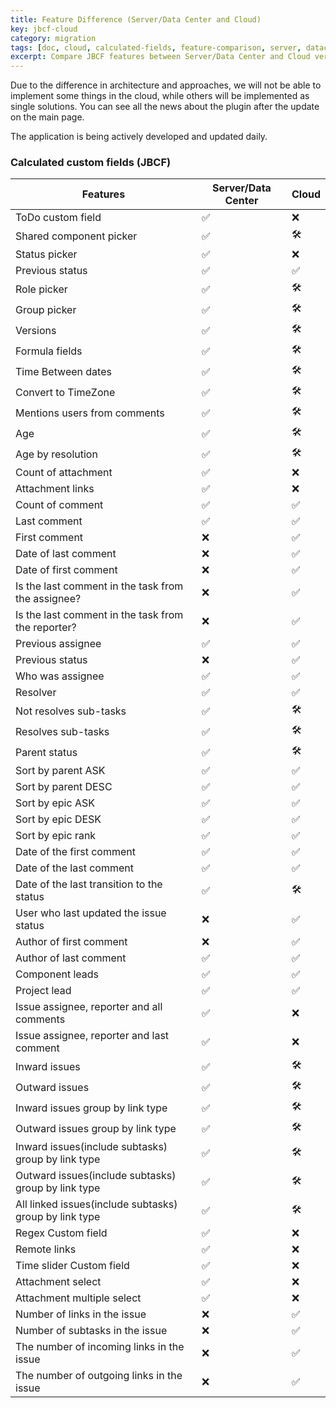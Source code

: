 ```yaml
---
title: Feature Difference (Server/Data Center and Cloud)
key: jbcf-cloud
category: migration
tags: [doc, cloud, calculated-fields, feature-comparison, server, datacenter]
excerpt: Compare JBCF features between Server/Data Center and Cloud versions, showing which calculated custom fields are available, in development, or not supported in each platform.
---
```



Due to the difference in architecture and approaches, we will not be able to implement some things in the cloud, while others will be implemented as single solutions. You can see all the news about the plugin after the update on the main page.

The application is being actively developed and updated daily.

<h3>Calculated custom fields (JBCF)</h3>
<table>
<tr><th>Features</th><th>Server/Data Center</th><th>Cloud</th></tr>
<tbody>

<tr><td>ToDo custom field</td><td>✅</td><td>❌</td></tr>
<tr><td>Shared component picker</td><td>✅</td><td>🛠</td></tr>
<tr><td>Status picker</td><td>✅</td><td>❌</td></tr>
<tr><td>Previous status</td><td>✅</td><td>✅</td></tr>
<tr><td>Role picker</td><td>✅</td><td>🛠</td></tr>
<tr><td>Group picker</td><td>✅</td><td>🛠</td></tr>
<tr><td>Versions</td><td>✅</td><td>🛠</td></tr>
<tr><td>Formula fields</td><td>✅</td><td>🛠</td></tr>
<tr><td>Time Between dates</td><td>✅</td><td>🛠</td></tr>
<tr><td>Convert to TimeZone</td><td>✅</td><td>🛠</td></tr>
<tr><td>Mentions users from comments</td><td>✅</td><td>🛠</td></tr>
<tr><td>Age</td><td>✅</td><td>🛠</td></tr>
<tr><td>Age by resolution</td><td>✅</td><td>🛠</td></tr>
<tr><td>Count of attachment</td><td>✅</td><td>❌</td></tr>
<tr><td>Attachment links</td><td>✅</td><td>❌</td></tr>
<tr><td>Count of comment</td><td>✅</td><td>✅</td></tr>
<tr><td>Last comment</td><td>✅</td><td>✅</td></tr>
<tr><td>First comment</td><td>❌</td><td>✅</td></tr>
<tr><td>Date of last comment</td><td>❌</td><td>✅</td></tr>
<tr><td>Date of first comment</td><td>❌</td><td>✅</td></tr>
<tr><td>Is the last comment in the task from the assignee?</td><td>❌</td><td>✅</td></tr>
<tr><td>Is the last comment in the task from the reporter?</td><td>❌</td><td>✅</td></tr>
<tr><td>Previous assignee</td><td>✅</td><td>✅</td></tr>
<tr><td>Previous status</td><td>❌</td><td>✅</td></tr>
<tr><td>Who was assignee</td><td>✅</td><td>✅</td></tr>
<tr><td>Resolver</td><td>✅</td><td>✅</td></tr>
<tr><td>Not resolves sub-tasks</td><td>✅</td><td>🛠</td></tr>
<tr><td>Resolves sub-tasks</td><td>✅</td><td>🛠</td></tr>
<tr><td>Parent status</td><td>✅</td><td>🛠</td></tr>
<tr><td>Sort by parent ASK</td><td>✅</td><td>✅</td></tr>
<tr><td>Sort by parent DESC</td><td>✅</td><td>✅</td></tr>
<tr><td>Sort by epic ASK</td><td>✅</td><td>✅</td></tr>
<tr><td>Sort by epic DESK</td><td>✅</td><td>✅</td></tr>
<tr><td>Sort by epic rank</td><td>✅</td><td>✅</td></tr>
<tr><td>Date of the first comment</td><td>✅</td><td>✅</td></tr>
<tr><td>Date of the last comment</td><td>✅</td><td>✅</td></tr>
<tr><td>Date of the last transition to the status</td><td>✅</td><td>🛠</td></tr>
<tr><td>User who last updated the issue status</td><td>❌</td><td>✅</td></tr>
<tr><td>Author of first comment</td><td>❌</td><td>✅</td></tr>
<tr><td>Author of last comment</td><td>✅</td><td>✅</td></tr>
<tr><td>Component leads</td><td>✅</td><td>✅</td></tr>
<tr><td>Project lead</td><td>✅</td><td>✅</td></tr>
<tr><td>Issue assignee, reporter and all comments</td><td>✅</td><td>❌</td></tr>
<tr><td>Issue assignee, reporter and last comment</td><td>✅</td><td>❌</td></tr>
<tr><td>Inward issues</td><td>✅</td><td>🛠</td></tr>
<tr><td>Outward issues</td><td>✅</td><td>🛠</td></tr>
<tr><td>Inward issues group by link type</td><td>✅</td><td>🛠</td></tr>
<tr><td>Outward issues group by link type</td><td>✅</td><td>🛠</td></tr>
<tr><td>Inward issues(include subtasks) group by link type</td><td>✅</td><td>🛠</td></tr>
<tr><td>Outward issues(include subtasks) group by link type</td><td>✅</td><td>🛠</td></tr>
<tr><td>All linked issues(include subtasks) group by link type</td><td>✅</td><td>🛠</td></tr>
<tr><td>Regex Custom field</td><td>✅</td><td>❌</td></tr>
<tr><td>Remote links</td><td>✅</td><td>❌</td></tr>
<tr><td>Time slider Custom field</td><td>✅</td><td>❌</td></tr>
<tr><td>Attachment select</td><td>✅</td><td>❌</td></tr>
<tr><td>Attachment multiple select</td><td>✅</td><td>❌</td></tr>
<tr><td>Number of links in the issue</td><td>❌</td><td>✅</td></tr>
<tr><td>Number of subtasks in the issue</td><td>❌</td><td>✅</td></tr>
<tr><td>The number of incoming links in the issue</td><td>❌</td><td>✅</td></tr>
<tr><td>The number of outgoing links in the issue</td><td>❌</td><td>✅</td></tr>
</tbody>
</table>